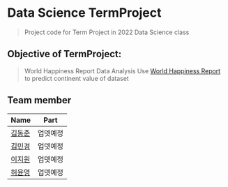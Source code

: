 # Data Science TermProject
> Project code for Term Project in 2022 Data Science class
## Objective of TermProject:
> World Happiness Report Data Analysis
> Use [World Happiness Report](https://www.kaggle.com/datasets/unsdsn/world-happiness?datasetId=894&sortBy=voteCount&searchQuery=predict) to predict continent value of dataset

## Team member 
|Name     |  Part   | 
|---------|-----------------|
|[김동준](https://github.com/Kim-Dong-Jun99)| 업뎃예정        |
|[김민경](https://github.com/minkyung73) |     업뎃예정    |
|[이지원](https://github.com/) |     업뎃예정    |
|[허윤영](https://github.com/) |    업뎃예정    |
